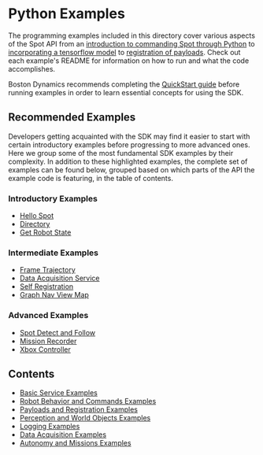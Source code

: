 <!--
Copyright (c) 2021 Boston Dynamics, Inc.  All rights reserved.

Downloading, reproducing, distributing or otherwise using the SDK Software
is subject to the terms and conditions of the Boston Dynamics Software
Development Kit License (20191101-BDSDK-SL).
-->

# Python Examples

The programming examples included in this directory cover various aspects of the Spot API from an [introduction to commanding Spot through Python](hello_spot/README.md) to [incorporating a tensorflow model](spot_tensorflow_detector/README.md) to [registration of payloads](self_registration/README.md). Check out each example's README for information on how to run and what the code accomplishes.

Boston Dynamics recommends completing the [QuickStart guide](../../docs/python/quickstart.md) before running examples in order to learn essential concepts for using the SDK.

## Recommended Examples

Developers getting acquainted with the SDK may find it easier to start with certain introductory examples before progressing to more advanced ones. Here we group some of the most fundamental SDK examples by their complexity. In addition to these highlighted examples, the complete set of examples can be found below, grouped based on which parts of the API the example code is featuring, in the table of contents.

### Introductory Examples
* [Hello Spot](hello_spot/README.md)
* [Directory](directory/README.md)
* [Get Robot State](get_robot_state/README.md)

### Intermediate Examples
* [Frame Trajectory](frame_trajectory_command/README.md)
* [Data Acquisition Service](data_acquisition_service/README.md)
* [Self Registration](self_registration/README.md)
* [Graph Nav View Map](graph_nav_view_map/README.md)

### Advanced Examples
* [Spot Detect and Follow](spot_detect_and_follow/README.md)
* [Mission Recorder](mission_recorder/README.md)
* [Xbox Controller](xbox_controller/README.md)

## Contents

* [Basic Service Examples](docs/basic_service_examples.md)
* [Robot Behavior and Commands Examples](docs/robot_behavior_examples.md)
* [Payloads and Registration Examples](docs/payloads_examples.md)
* [Perception and World Objects Examples](docs/perception_world_objects_examples.md)
* [Logging Examples](docs/logging_examples.md)
* [Data Acquisition Examples](docs/data_acquisition_examples.md)
* [Autonomy and Missions Examples](docs/autonomy_and_missions_examples.md)
